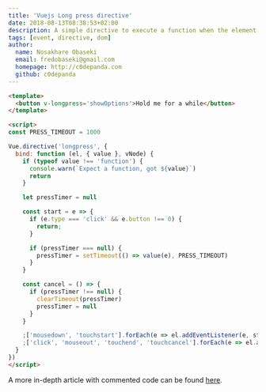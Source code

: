 ```yaml
---
title: 'Vuejs Long press directive'
date: 2018-08-13T08:38:53+02:00
description: A simple directive to execute a function when the element is long-pressed.
tags: [event, directive, dom]
author:
  name: Nosakhare Obaseki
  email: fredobaseki@gmail.com
  homepage: http://c0depanda.com
  github: c0depanda
---
```


```html
<template>
  <button v-longpress='showOptions'>Hold me for a while</button>
</template>

<script>
const PRESS_TIMEOUT = 1000

Vue.directive('longpress', {
  bind: function (el, { value }, vNode) {
    if (typeof value !== 'function') {
      console.warn(`Expect a function, got ${value}`)
      return
    }

    let pressTimer = null

    const start = e => {
      if (e.type === 'click' && e.button !== 0) {
        return;
      }

      if (pressTimer === null) {
        pressTimer = setTimeout(() => value(e), PRESS_TIMEOUT)
      }
    }

    const cancel = () => {
      if (pressTimer !== null) {
        clearTimeout(pressTimer)
        pressTimer = null
      }
    }

    ;['mousedown', 'touchstart'].forEach(e => el.addEventListener(e, start))
    ;['click', 'mouseout', 'touchend', 'touchcancel'].forEach(e => el.addEventListener(e, cancel))
  }
})
</script>
```

A more in-depth article with commented code can be found [here](https://blog.logrocket.com/building-a-long-press-directive-in-vue-3408d60fb511).
